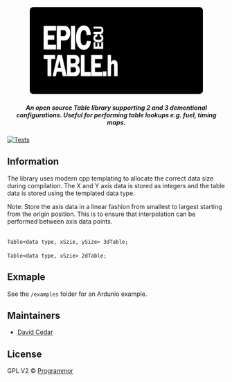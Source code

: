 <div align="center">

<img src="support/epicecu-tables-logo.png" alt="EpicECU Tables" width="400" />

##### An open source Table library supporting 2 and 3 dementional configurations. Useful for performing table lookups e.g. fuel, timing maps.

</div>

[![Tests](https://github.com/epicecu/table/actions/workflows/unit_tests.yml/badge.svg?branch=main)](https://github.com/epicecu/table/actions/workflows/unit_tests.yml)

## Information

The library uses modern cpp templating to allocate the correct data size during compilation. The X and Y axis data is stored as integers and the table data is stored using the templated data type.

Note: Store the axis data in a linear fashion from smallest to largest starting from the origin position. This is to ensure that interpolation can be performed between axis data points.

```

Table<data type, xSzie, ySize> 3dTable;

Table<data type, xSzie> 2dTable;

```

## Exmaple

See the `/examples` folder for an Ardunio example.

## Maintainers

- [David Cedar](https://github.com/devvid)

## License

GPL V2 © [Programmor](https://github.com/epicecu/table)
